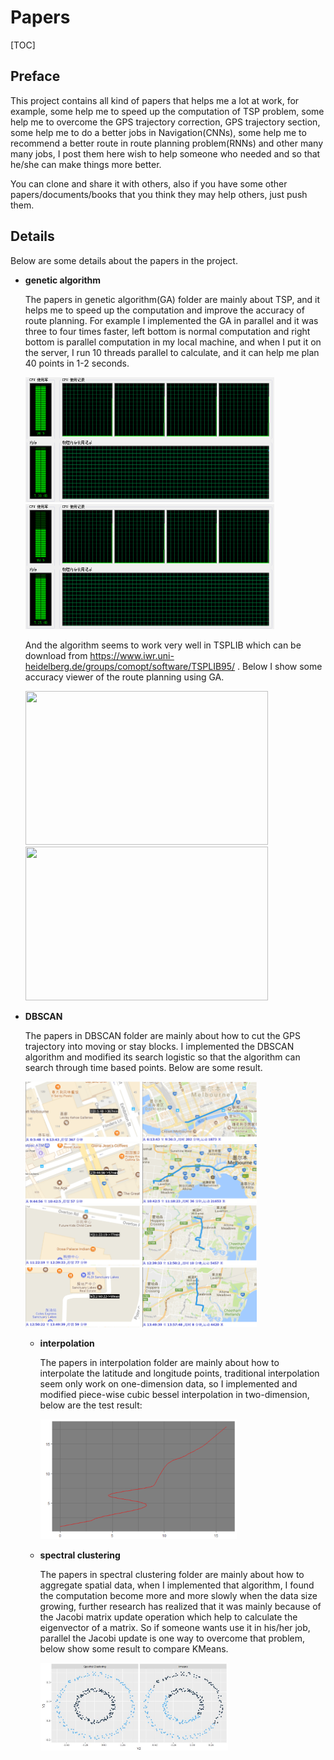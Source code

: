 # Papers

[TOC]

## Preface

This project contains all kind of papers that helps me a lot at work, for example, some help me to speed up the computation of TSP problem, some help me to overcome the GPS trajectory correction, GPS trajectory section, some help me to do a better jobs in Navigation(CNNs), some help me to recommend a better route in route planning problem(RNNs) and other many many jobs, I post them here wish to help someone who needed and so that he/she can make things more better.

You can clone and share it with others, also if you have some other papers/documents/books that you think they may help others, just push them.

## Details

Below are some details about the papers in the project.

- **genetic algorithm** 

  The papers in genetic algorithm(GA) folder are mainly about TSP, and it helps me to speed up the computation and improve the accuracy of route planning. For example I implemented the GA in parallel and it was three to four times faster, left bottom is normal computation and right bottom is parallel computation in my local machine, and when I put it on the server, I run 10 threads parallel to calculate, and it can help me plan 40 points in 1-2 seconds.

  <img src="https://raw.githubusercontent.com/yyccR/Pictures/master/geneticAlgorithm/%E4%B8%B2%E8%A1%8C%E8%AE%A1%E7%AE%97GA.gif" width="398" height="200" /><img src="https://raw.githubusercontent.com/yyccR/Pictures/master/geneticAlgorithm/%E5%B9%B6%E8%A1%8C%E8%AE%A1%E7%AE%97GA.gif" width="398" height="200" />

  And the algorithm seems to work very well in TSPLIB which can be download from https://www.iwr.uni-heidelberg.de/groups/comopt/software/TSPLIB95/ . Below I show some accuracy viewer of the route planning using GA.

  <img src="https://raw.githubusercontent.com/yyccR/Pictures/master/geneticAlgorithm/44nocycle.gif" width="388" height="246" />  &nbsp; <img src="https://raw.githubusercontent.com/yyccR/Pictures/master/geneticAlgorithm/42cycle.gif" width="388" height="246" />

- **DBSCAN**

  The papers in DBSCAN folder are mainly about how to cut the GPS trajectory into moving or stay blocks. I implemented the DBSCAN algorithm and modified its search logistic so that the algorithm can search through time based points. Below are some result.

  <img src="https://raw.githubusercontent.com/yyccR/Pictures/master/dbscan/1.png" width="183" height="96" />

  <img src="https://raw.githubusercontent.com/yyccR/Pictures/master/dbscan/2.png" width="183" height="96" />

  <img src="https://raw.githubusercontent.com/yyccR/Pictures/master/dbscan/3.png" width="183" height="96" />

  <img src="https://raw.githubusercontent.com/yyccR/Pictures/master/dbscan/4.png" width="183" height="96" />

  <img src="https://raw.githubusercontent.com/yyccR/Pictures/master/dbscan/5.png" width="183" height="96" />

  <img src="https://raw.githubusercontent.com/yyccR/Pictures/master/dbscan/6.png" width="183" height="96" />

  <img src="https://raw.githubusercontent.com/yyccR/Pictures/master/dbscan/7.png" width="183" height="96" />

  <img src="https://raw.githubusercontent.com/yyccR/Pictures/master/dbscan/8.png" width="183" height="96" />

  - **interpolation**

    The papers in interpolation folder are mainly about how to interpolate the latitude and longitude points, traditional interpolation seem only work on one-dimension data, so I implemented and modified piece-wise cubic bessel interpolation in two-dimension, below are the test result:

    <img src="https://raw.githubusercontent.com/yyccR/Pictures/master/interpolation/piece-wise%20cubie%20bessel%20interpolation.png" width="314" height="192" />

  - **spectral clustering**

    The papers in spectral clustering folder are mainly about how to aggregate spatial data, when I implemented that algorithm, I found the computation become more and more slowly when the data size growing, further research has realized that it was mainly because of the Jacobi matrix update operation which help to calculate the eigenvector of a matrix. So if someone wants use it in his/her job, parallel the Jacobi update is one way to overcome that problem, below show some result to compare KMeans.

    <img src="https://raw.githubusercontent.com/yyccR/Pictures/master/spectralClustering/SCandKmeans.png" width="300" height="140" />


